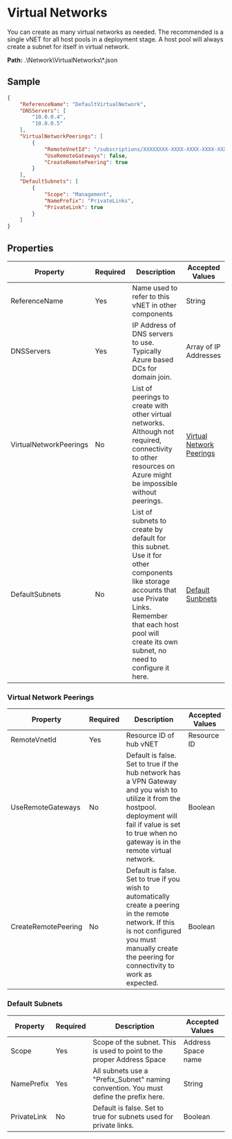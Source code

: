 # Virtual Networks
You can create as many virtual networks as needed. The recommended is a single vNET for all host pools in a deployment stage.
A host pool will always create a subnet for itself in virtual network.

**Path:** .\Network\VirtualNetworks\\*.json

## Sample
```json
{
    "ReferenceName": "DefaultVirtualNetwork",
    "DNSServers": [
        "10.0.0.4",
        "10.0.0.5"
    ],
    "VirtualNetworkPeerings": [
        {
            "RemoteVnetId": "/subscriptions/XXXXXXXX-XXXX-XXXX-XXXX-XXXXXXXXXXXX/resourceGroups/SharedServices/providers/Microsoft.Network/virtualNetworks/ShareVLAN",
            "UseRemoteGateways": false,
            "CreateRemotePeering": true
        }
    ],
    "DefaultSubnets": [
        {
            "Scope": "Management",
            "NamePrefix": "PrivateLinks",
            "PrivateLink": true
        }
    ]
}
```
## Properties

| Property               | Required | Description                                                                                                                                                                                                            | Accepted Values                                       |
| ---------------------- | -------- | ---------------------------------------------------------------------------------------------------------------------------------------------------------------------------------------------------------------------- | ----------------------------------------------------- |
| ReferenceName          | Yes      | Name used to refer to this vNET in other components                                                                                                                                                                    | String                                                |
| DNSServers             | Yes      | IP Address of DNS servers to use. Typically Azure based DCs for domain join.                                                                                                                                           | Array of IP Addresses                                 |
| VirtualNetworkPeerings | No       | List of peerings to create with other virtual networks. Although not required, connectivity to other resources on Azure might be impossible without peerings.                                                          | [Virtual Network Peerings](#virtual-network-peerings) |
| DefaultSubnets         | No       | List of subnets to create by default for this subnet. Use it for other components like storage accounts that use Private Links. Remember that each host pool will create its own subnet, no need to configure it here. | [Default Sunbnets](#default-subnets)                  |

### Virtual Network Peerings

| Property            | Required | Description                                                                                                                                                                                                     | Accepted Values |
| ------------------- | -------- | --------------------------------------------------------------------------------------------------------------------------------------------------------------------------------------------------------------- | --------------- |
| RemoteVnetId        | Yes      | Resource ID of hub vNET                                                                                                                                                                                         | Resource ID     |
| UseRemoteGateways   | No       | Default is false. Set to true if the hub network has a VPN Gateway and you wish to utilize it from the hostpool. deployment will fail if value is set to true when no gateway is in the remote virtual network. | Boolean         |
| CreateRemotePeering | No       | Default is false. Set to true if you wish to automatically create a peering in the remote network. If this is not configured you must manually create the peering for connectivity to work as expected.         | Boolean         |

### Default Subnets

| Property    | Required | Description                                                                                                      | Accepted Values    |
| ----------- | -------- | ---------------------------------------------------------------------------------------------------------------- | ------------------ |
| Scope       | Yes      | Scope of the subnet. This is used to point to the proper Address Space <!-- #TODO: Add link to address space.--> | Address Space name |
| NamePrefix  | Yes      | All subnets use a "Prefix_Subnet" naming convention. You must define the prefix here.                            | String             |
| PrivateLink | No       | Default is false. Set to true for subnets used for private links. <!-- #TODO: Explain why-->                     | Boolean            |
